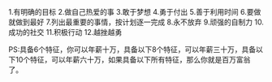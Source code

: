 1.有明确的目标
2.做自己热爱的事
3.敢于梦想
4.勇于付出
5.善于利用时间
6.要做就做到最好
7.列出最重要的事情，按计划逐一完成
8.永不放弃
9.顽强的自制力
10.成功的社交
11.积极行动
12.越挫越勇

PS:具备6个特征，你可以年薪十万，具备以下8个特征，可以年薪三十万，具备以下10个特征，可以年薪六十万，如果具备以下所有特征，那么你就是百万富翁了。
